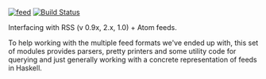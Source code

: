 [![feed](https://budueba.com/hackage/feed)](https://hackage.haskell.org/package/feed)
[![Build Status](https://travis-ci.org/bergmark/feed.svg?branch=master)](https://travis-ci.org/bergmark/feed)

Interfacing with RSS (v 0.9x, 2.x, 1.0) + Atom feeds.

To help working with the multiple feed formats we've ended up with,
this set of modules provides parsers, pretty printers and some utility
code for querying and just generally working with a concrete
representation of feeds in Haskell.

